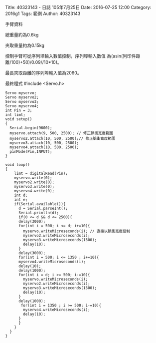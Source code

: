 Title: 40323143 -  日誌  105年7月25日
Date: 2016-07-25 12:00
Category: 2016g1
Tags: 範例
Author: 40323143

手臂資料
<!-- PELICAN_END_SUMMARY -->


總重量約為0.6kg

夾取重量約為0.15kg

控制手臂可從序列埠輸入數值控制，序列埠輸入數值
為(asin(列印件距離/100)+50)/0.09//10*10)。

最長夾取距離的序列埠輸入值為2060。

最終程式
    #include <Servo.h> 
    
    Servo myservo;
    Servo myservo2;
    Servo myservo3;
    Servo myservo4;
    int Pin = 3;
    int limt;   
    void setup() 
    { 
      Serial.begin(9600);
      myservo.attach(9, 500, 2500); // 修正脈衝寬度範圍
      myservo2.attach(10, 500, 2500);// 修正脈衝寬度範圍
      myservo3.attach(10, 500, 2500);
      myservo4.attach(10, 500, 2500);
      pinMode(Pin,INPUT);
    } 
    
    void loop() 
    { 
        limt = digitalRead(Pin);  
        myservo.write(0);
        myservo2.write(0); 
        myservo3.write(0);
        myservo4.write(0); 
        int d;
        int e;
        if(Serial.available()){
          d = Serial.parseInt();
          Serial.println(d);  
          if(0 <= d && d <= 2500){
          delay(3000);
          for(int i = 500; i <= d; i+=10){
            myservo.writeMicroseconds(i); // 直接以脈衝寬度控制
            myservo2.writeMicroseconds(i);
            myservo3.writeMicroseconds(1500);
            delay(10);
          }
          delay(3000);
          for(int i = 500; i <= 1350 ; i+=10){
          myservo4.writeMicroseconds(i);
          delay(10);
          delay(1000);
          for(int i = d; i >= 500; i-=10){
            myservo.writeMicroseconds(i);
            myservo2.writeMicroseconds(i);
            myservo3.writeMicroseconds(1500);
            delay(10);
          }
          delay(1000);
           for(int i = 1350 ; i >= 500; i-=10){
            myservo4.writeMicroseconds(i);
            delay(10);
          }
          }
        }
      }
    }

    







